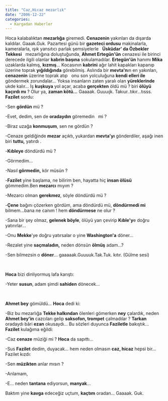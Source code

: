 ```yaml
---
title: "Caz,Hicaz mezarlık"
date: "2006-12-22"
categories: 
  - Kargadan Haberler
---
```


Hoca kalabalıktan **mezarlığa** giremedi. **Cenazenin** yakınları da dışarda kaldılar. Gaaak.Guk. Pazartesi günü bir **gazeteci ordusu** makinalarla, kameralarla, ışık yansıtıcı parlak şemsiyelerle   **Üsküdar' da Özbekler Tekkesi**   mezarlığına doluştuğunda, **Ahmet Ertegün'ün** cenazesi ile birinci derecede ilgili olanlar **kabrin başına** sokulamadılar. **Ertegün'ün** hanımı **Mika** uzaklarda kalmış, **kızmış**... Kocasının **kabrini** ağır lahit kapakları kapanıp üzerine toprak **yığıldığında** görebilmiş. Aslında bir **mevta'n**ın en yakınları, **cenazenin** üzerine toprak atıp   onu son yolculuğuna **kendi elleri ile** göndermek zorundalar... Yoksa insanların zaten yaralı olan **yüreklerinde** ukde kalır... İş **kuşkuya** yol açar, acaba **gerçekten** öldü mü ? biri **ölüyü kaçırdı mı** ? Olur ya, **zaman kötü...** Gaaaak. Guuuıjk. Takıur..tıkır...tısss. **Fazilet** sordu:

\-Sen **gördün** mü ?

\-Evet, dedim, sen de **oradaydın** göremedin   mi ?

\-Biraz uzağa **konmuşum**, sen ne gördün ?

\-Cenaze geldiğinde **mezar** açıktı, yukardan **mevta'yı** gönderdiler, aşağı inen biri **tuttu,** yatırdı .

\-**Kıbleye** döndürdü mü ?

\-Görmedim...

\-Nasıl **görmedin,** kör müsün ?

\-**Fazilet** yine başlama, ne bilirim ben, hayatta hiç **insan ölüsü** gömmedim.Ben **mezarcı** mıyım ?

\-Mezarcı olman **gerekmez**, söyle döndürdü mü ?

\-**Çene** bağını çözerken gördüm, ama döndürdü mü, **döndürmedi mi** bilmem...bana ne canım ! hem **döndürmese** ne olur ?

\-Sana bir şey olmaz, **gelenek böyle**, ölüyü yan çevirip **Kıble'y**e doğru yatırırlar...

\-Onu **Mekke**'ye doğru yatırsalar o yine **Washington'a** döner...

\-Rezalet yine **saçmaladın,** neden dönsün **ölmüş** adam...?

\-Sen bilmezsin o **döner**... gaaaaak.Guuuuk.Tak.Tuk. kıtır. (Gülme sesi)

  

**Hoca** bizi dinliyormuş lafa karıştı:

\-Yeter **susun**, adam şimdi **sahiden** dönecek...

  

**Ahmet bey** gömüldü... **Hoca** dedi ki:

\-Biz bu mezarlığa **Tekke halkından** ölenleri gömerken **ney** çalardık, neden **Ahmet bey'in** cazcıları gelip **saksofon, trompet** çalmadılar ? **Tarkan** oradaydı bâri **ezan** okusaydı... Bu sözleri duyunca **Faziletle** bakıştık... **Fazilet** kulağıma eğildi:

\-Caz **cenaze** müziği mi ? **Hoca** da sapıttı...

\-Sus **Fazilet** dedim, duyacak... hem neden olmasın **caz, hicaz** hepsi bir... Fazilet kızdı:

\-Sen **müzikten** anlar mısın ?

\-Anlamam,

\-E... neden **tantana** ediyorsun, **manyak**...  

Baktım yine **kavga** edeceğiz uçtum, **kaçtım** oradan... Gaaaak. Guk.
